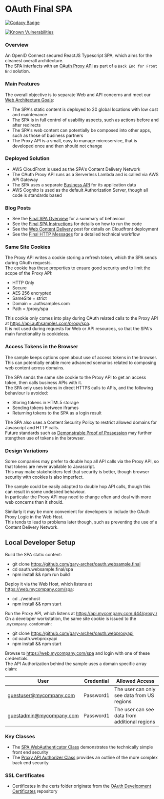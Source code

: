 # OAuth Final SPA

[![Codacy Badge](https://app.codacy.com/project/badge/Grade/f2c5ede8739440599096fc25010ab6f6)](https://www.codacy.com/gh/gary-archer/oauth.websample.final/dashboard?utm_source=github.com&amp;utm_medium=referral&amp;utm_content=gary-archer/oauth.websample.final&amp;utm_campaign=Badge_Grade)
 
[![Known Vulnerabilities](https://snyk.io/test/github/gary-archer/oauth.websample.final/badge.svg?targetFile=spa/package.json)](https://snyk.io/test/github/gary-archer/oauth.websample.final?targetFile=spa/package.json)

### Overview

An OpenID Connect secured ReactJS Typescript SPA, which aims for the cleanest overall architecture.\
The SPA interfacts with an [OAuth Proxy API](https://github.com/gary-archer/oauth.webproxyapi) as part of a `Back End for Front End` solution.

### Main Features

The overall objective is to separate Web and API concerns and meet our [Web Architecture Goals](https://authguidance.com/2017/09/08/goal-1-requirements/):

- The SPA's static content is deployed to 20 global locations with low cost and maintenance
- The SPA is in full control of usability aspects, such as actions before and after redirects
- The SPA's web content can potentially be composed into other apps, such as those of business partners
- The Proxy API is a small, easy to manage microservice, that is developed once and then should not change

### Deployed Solution

* AWS CloudFront is used as the SPA's Content Delivery Network
* The OAuth Proxy API runs as a Serverless Lambda and is called via AWS API Gateway
* The SPA uses a separate [Business API](https://github.com/gary-archer/oauth.apisample.serverless) for its application data
* AWS Cognito is used as the default Authorization Server, though all code is standards based

### Blog Posts

* See the [Final SPA Overview](https://authguidance.com/2019/04/07/local-ui-setup) for a summary of behaviour
* See the [Final SPA Instructions](https://authguidance.com/2019/04/08/how-to-run-the-react-js-spa) for details on how to run the code
* See the [Web Content Delivery](https://authguidance.com/2018/12/02/spa-content-deployment) post for details on Cloudfront deployment
* See the [Final HTTP Messages](https://authguidance.com/2020/05/24/spa-and-api-final-http-messages) for a detailed technical workflow

### Same Site Cookies

The Proxy API writes a cookie storing a refresh token, which the SPA sends during OAuth requests.\
The cookie has these properties to ensure good security and to limit the scope of the Proxy API:

- HTTP Only
- Secure
- AES 256 encrypted
- SameSite = strict
- Domain = .authsamples.com
- Path = /proxy/spa

This cookie only comes into play during OAuth related calls to the Proxy API at https://api.authsamples.com/proxy/spa. \
It is not used during requests for Web or API resources, so that the SPA's main functionality is cookieless.

### Access Tokens in the Browser

The sample keeps options open about use of access tokens in the browser.\
This can potentially enable more advanced scenarios related to composing web content across domains.

The SPA sends the same site cookie to the Proxy API to get an access token, then calls business APIs with it.\
The SPA only uses tokens in direct HTTPS calls to APIs, and the following behaviour is avoided:

- Storing tokens in HTML5 storage
- Sending tokens between iframes
- Returning tokens to the SPA as a login result

The SPA also uses a Content Security Policy to restrict allowed domains for Javascript and HTTP calls.\
Future standards such as [Demonstrable Proof of Possession](https://datatracker.ietf.org/doc/html/draft-ietf-oauth-dpop) may further stengthen use of tokens in the browser.

### Design Variations

Some companies may prefer to double hop all API calls via the Proxy API, so that tokens are never available to Javascript.\
This may make stakeholders feel that security is better, though browser security with cookies is also imperfect.

The sample could be easily adapted to double hop API calls, though this can result in some undesired behaviour.\
In particular the Proxy API may need to change often and deal with more web concerns than it should.

Similarly it may be more convenient for developers to include the OAuth Proxy Logic in the Web Host.\
This tends to lead to problems later though, such as preventing the use of a Content Delivery Network.

## Local Developer Setup

Build the SPA static content:

- git clone https://github.com/gary-archer/oauth.websample.final
- cd oauth.websample.final/spa
- npm install && npm run build

Deploy it via the Web Host, which listens at https://web.mycompany.com/spa:

- cd ../webhost
- npm install && npm start

Run the Proxy API, which listens at https://api.mycompany.com:444/proxy.\
On a developer workstation, the same site cookie is issued to the `.mycompany.com`domain:

- git clone https://github.com/gary-archer/oauth.webproxyapi
- cd oauth.webproxyapi
- npm install && npm start

Browse to https://web.mycompany.com/spa and login with one of these credentials.\
The API Authorization behind the sample uses a domain specific array claim:

| User | Credential | Allowed Access |
| ---- | ---------- | -------------- |
| guestuser@mycompany.com | Password1 | The user can only see data from US regions |
| guestadmin@mycompany.com | Password1 | The user can see data from additional regions |
 
### Key Classes

* The [SPA WebAuthenticator Class](https://github.com/gary-archer/oauth.websample.final/blob/feature/revamp/spa/src/plumbing/oauth/web/webAuthenticator.ts) demonstrates the technically simple front end security
* The [Proxy API Authorizer Class](https://github.com/gary-archer/oauth.webproxyapi/blob/main/src/core/services/authorizer.ts) provides an outline of the more complex back end security
 
### SSL Certificates

* Certificates in the certs folder originate from the [OAuth Development Certificates](https://github.com/gary-archer/oauth.developmentcertificates) repository
